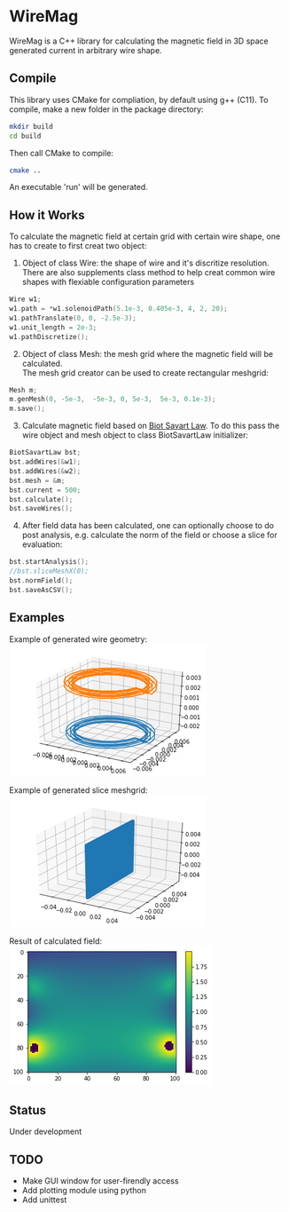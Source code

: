 # WireMag  
WireMag is a C++ library for calculating the magnetic field in 3D space generated current in arbitrary wire shape.   

## Compile  
This library uses CMake for compliation, by default using g++ (C11). To compile, make a new folder in the package directory:  
```bash
mkdir build
cd build
```
Then call CMake to compile:  
```bash
cmake ..
```
An executable 'run' will be generated.  


## How it Works  
To calculate the magnetic field at certain grid with certain wire shape, one has to create to first creat two object:  
1. Object of class Wire: the shape of wire and it's discritize resolution.  
   There are also supplements class method to help creat common wire shapes with flexiable configuration parameters   
```C
Wire w1;
w1.path = *w1.solenoidPath(5.1e-3, 0.405e-3, 4, 2, 20);
w1.pathTranslate(0, 0, -2.5e-3);
w1.unit_length = 2e-3;
w1.pathDiscretize();
```

2. Object of class Mesh: the mesh grid where the magnetic field will be calculated.  
   The mesh grid creator can be used to create rectangular meshgrid:  
```C
Mesh m;
m.genMesh(0, -5e-3,  -5e-3, 0, 5e-3,  5e-3, 0.1e-3);
m.save();
```
   
3. Calculate  magnetic field based on [Biot Savart Law](https://en.wikipedia.org/wiki/Biot%E2%80%93Savart_law). To do this pass the wire object and mesh object to class BiotSavartLaw initializer:  
```C
BiotSavartLaw bst;
bst.addWires(&w1);
bst.addWires(&w2);
bst.mesh = &m;
bst.current = 500;
bst.calculate();
bst.saveWires();
```

4. After field data has been calculated, one can optionally choose to do post analysis, e.g. calculate the norm of the field or choose a slice for evaluation:  
```C
bst.startAnalysis();
//bst.sliceMeshX(0);
bst.normField();
bst.saveAsCSV();
```

## Examples
Example of generated wire geometry:  
![wire-example](https://raw.githubusercontent.com/SuperYuLu/WireMag/master/img/wire_example.png)  

Example of generated slice meshgrid:  
![mesh-example](https://raw.githubusercontent.com/SuperYuLu/WireMag/master/img/mesh_example.png)  

Result of calculated field:  
![field-example](https://github.com/SuperYuLu/WireMag/blob/master/img/field_example.png)  

## Status  
Under development   

## TODO  
+ Make GUI window for user-firendly access 
+ Add plotting module using python 
+ Add unittest 


